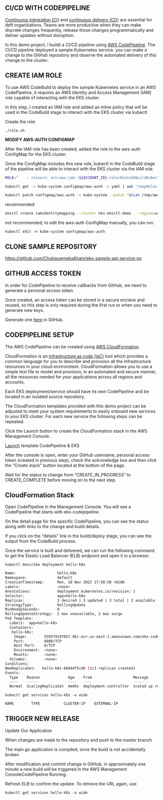 ## CI/CD WITH CODEPIPELINE

[Continuous integration (CI)](https://aws.amazon.com/devops/continuous-integration/) and [continuous delivery (CD)](https://aws.amazon.com/devops/continuous-delivery/) are essential for deft organizations. Teams are more productive when they can make discrete changes frequently, release those changes programmatically and deliver updates without disruption.

In this demo project, I buildt a CI/CD pipeline using [AWS CodePipeline](https://aws.amazon.com/codepipeline/). The CI/CD pipeline deployed a sample Kubernetes service. you can make a change to the GitHub repository and observe the automated delivery of this change to the cluster.

## CREATE IAM ROLE
To use AWS CodeBuild to deploy the sample Kubernetes service in an AWS CodePipeline, it requires an AWS Identity and Access Management (IAM) role capable of interacting with the EKS cluster.

In this step, I created an IAM role and added an inline policy that will be used in the CodeBuild stage to interact with the EKS cluster via kubectl.

Create the role:
```shell
./role.sh
```


**MODIFY AWS-AUTH CONFIGMAP**

After the IAM role has been created; added the role to the aws-auth ConfigMap for the EKS cluster.

Once the ConfigMap includes this new role, kubectl in the CodeBuild stage of the pipeline will be able to interact with the EKS cluster via the IAM role.

```bash
ROLE="    - rolearn: arn:aws:iam::${ACCOUNT_ID}:role/EksCodeBuildKubectlRole\n      username: build\n      groups:\n        - system:masters"

kubectl get -n kube-system configmap/aws-auth -o yaml | awk "/mapRoles: \|/{print;print \"$ROLE\";next}1" > /tmp/aws-auth.yml

kubectl patch configmap/aws-auth -n kube-system --patch "$(cat /tmp/aws-auth.yml)"
```

recommended:  

```bash
eksctl create iamidentitymapping --cluster eks-eksctl-demo  --region=us-east-1 --arn arn:aws:iam::559379197057:role/EksCodeBuildKubectlRole --group system:masters --username admin
```


not recommended; to edit the aws-auth ConfigMap manually, you can run: 

`kubectl edit -n kube-system configmap/aws-auth`


## CLONE SAMPLE REPOSITORY

https://github.com/ChukwuemekaAham/eks-sample-api-service-go

## GITHUB ACCESS TOKEN
In order for CodePipeline to receive callbacks from GitHub, we need to generate a personal access token.

Once created, an access token can be stored in a secure enclave and reused, so this step is only required during the first run or when you need to generate new keys.

Generate one [here](https://github.com/settings/tokens/new) in GitHub.


## CODEPIPELINE SETUP
The AWS CodePipeline can be created using [AWS CloudFormation](https://aws.amazon.com/cloudformation/).

CloudFormation is an [infrastructure as code (IaC)](https://en.wikipedia.org/wiki/Infrastructure_as_Code) tool which provides a common language for you to describe and provision all the infrastructure resources in your cloud environment. CloudFormation allows you to use a simple text file to model and provision, in an automated and secure manner, all the resources needed for your applications across all regions and accounts.

Each EKS deployment/service should have its own CodePipeline and be located in an isolated source repository.

The CloudFormation templates provided with this demo project can be adjusted to meet your system requirements to easily onboard new services to your EKS cluster. For each new service the following steps can be repeated.

Click the Launch button to create the CloudFormation stack in the AWS Management Console.

[Launch](https://us-east-1.console.aws.amazon.com/cloudformation/home?region=us-east-1#/stacks/create/review?stackName=eks-codepipeline&templateURL=https://s3.amazonaws.com/eks-eksctl-demo.com/templates/main/ci-cd-codepipeline.cfn.yml) template CodePipeline & EKS		

After the console is open, enter your GitHub username, personal access token (created in previous step), check the acknowledge box and then click the “Create stack” button located at the bottom of the page.


Wait for the status to change from “CREATE_IN_PROGRESS” to CREATE_COMPLETE before moving on to the next step.

## CloudFormation Stack

Open CodePipeline in the Management Console. You will see a CodePipeline that starts with eks-codepipeline.

On the detail page for the specific CodePipeline, you can see the status along with links to the change and build details.

If you click on the “details” link in the build/deploy stage, you can see the output from the CodeBuild process.


Once the service is built and delivered, we can run the following command to get the Elastic Load Balancer (ELB) endpoint and open it in a browser.

`kubectl describe deployment hello-k8s`

```bash
Name:                   hello-k8s
Namespace:              default
CreationTimestamp:      Mon, 28 Nov 2022 17:50:50 +0100
Labels:                 <none>
Annotations:            deployment.kubernetes.io/revision: 1
Selector:               app=hello-k8s
Replicas:               3 desired | 3 updated | 3 total | 3 available | 0 unavailable
StrategyType:           RollingUpdate
MinReadySeconds:        0
RollingUpdateStrategy:  2 max unavailable, 2 max surge
Pod Template:
  Labels:  app=hello-k8s
  Containers:
   hello-k8s:
    Image:        559379197057.dkr.ecr.us-east-1.amazonaws.com/eks-codepipeline-ecrdockerrepository-gx0cpagckbb9:eks-sample-api-service-go.master..2022-11-28.16.50.15.7c2bc4bf
    Port:         8080/TCP
    Host Port:    0/TCP
    Environment:  <none>
    Mounts:       <none>
  Volumes:        <none>
Conditions:
NewReplicaSet:   hello-k8s-68444f5cdb (3/3 replicas created)
Events:
  Type    Reason             Age    From                   Message
  ----    ------             ----   ----                   -------
  Normal  ScalingReplicaSet  4m46s  deployment-controller  Scaled up replica set hello-k8s-68444f5cdb to 3

```
`kubectl get services hello-k8s -o wide`

```bash
NAME        TYPE           CLUSTER-IP    EXTERNAL-IP                                                               PORT(S)        AGE    SELECTORhello-k8s   LoadBalancer   10.100.142.61   a54abf0f1c3b2482782a697b8fb9e453-1675625062.us-east-1.elb.amazonaws.com   80:31656/TCP   8m5s   app=hello-k8s
```

## TRIGGER NEW RELEASE
Update Our Application

When changes are made to the repository and push to the master branch

The main.go application is compiled, once the build is not accidentally broken

After modification and commit change in GitHub, in approximately one minute a new build will be triggered in the AWS Management ConsoleCodePipeline Running.

Refresh ELB to confirm the update. To retrieve the URL again, use 

`kubectl get services hello-k8s -o wide`

